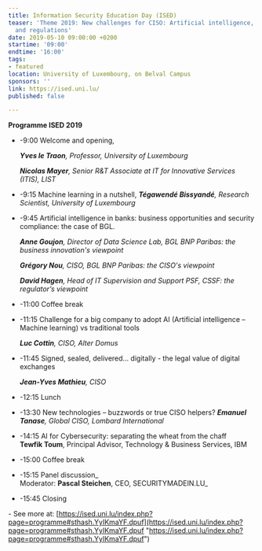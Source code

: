 ```yaml
---
title: Information Security Education Day (ISED)
teaser: 'Theme 2019: New challenges for CISO: Artificial intelligence, emerging technologies
  and regulations'
date: 2019-05-10 09:00:00 +0200
startime: '09:00'
endtime: '16:00'
tags:
- featured
location: University of Luxembourg, on Belval Campus
sponsors: ''
link: https://ised.uni.lu/
published: false

---
```

**Programme ISED 2019**

* -9:00 Welcome and opening, 

  **_Yves le Traon_**_, Professor, University of Luxembourg_

  **_Nicolas Mayer_**_, Senior R&T Associate at IT for Innovative Services (ITIS), LIST_
* -9:15 Machine learning in a nutshell, **_Tégawendé Bissyandé_**_, Research Scientist, University of Luxembourg_
* -9:45 Artificial intelligence in banks: business opportunities and security compliance: the case of BGL. 

  **_Anne Goujon_**_, Director of Data Science Lab, BGL BNP Paribas: the business innovation's viewpoint_

  **_Grégory Nou_**_, CISO, BGL BNP Paribas: the CISO's viewpoint_

  **_David Hagen_**_, Head of IT Supervision and Support PSF, CSSF: the regulator’s viewpoint_
* -11:00 Coffee break
* -11:15 Challenge for a big company to adopt AI (Artificial intelligence – Machine learning) vs traditional tools

  **_Luc Cottin_**_, CISO, Alter Domus_
* -11:45 Signed, sealed, delivered… digitally - the legal value of digital exchanges

  **_Jean-Yves Mathieu_**_, CISO_
* -12:15 Lunch
* -13:30 New technologies – buzzwords or true CISO helpers?  **_Emanuel Tanase_**_, Global CISO, Lombard International_
* -14:15 AI for Cybersecurity: separating the wheat from the chaff   
   **Tewfik Toum**, Principal Advisor, Technology & Business Services, IBM
* -15:00 Coffee break
* -15:15 Panel discussion_  
   Moderator: **Pascal Steichen**, CEO, SECURITYMADEIN.LU_
* -15:45 Closing

\- See more at: [https://ised.uni.lu/index.php?page=programme#sthash.YyIKmaYF.dpuf](https://ised.uni.lu/index.php?page=programme#sthash.YyIKmaYF.dpuf "https://ised.uni.lu/index.php?page=programme#sthash.YyIKmaYF.dpuf")